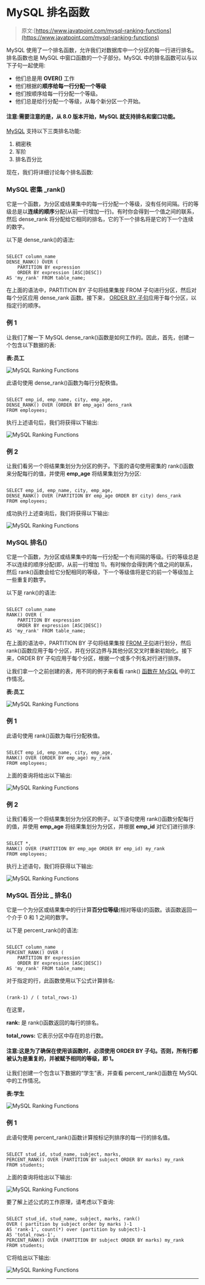 # MySQL 排名函数

> 原文:[https://www.javatpoint.com/mysql-ranking-functions](https://www.javatpoint.com/mysql-ranking-functions)

MySQL 使用了一个排名函数，允许我们对数据库中一个分区的每一行进行排名。排名函数也是 MySQL 中窗口函数的一个子部分。MySQL 中的排名函数可以与以下子句一起使用:

*   他们总是用 **OVER()** 工作
*   他们根据的**顺序给每一行分配一个等级**
*   他们按顺序给每一行分配一个等级。
*   他们总是给行分配一个等级，从每个新分区一个开始。

#### 注意:需要注意的是，从 8.0 版本开始，MySQL 就支持排名和窗口功能。

[MySQL](https://www.javatpoint.com/mysql-tutorial) 支持以下三类排名功能:

1.  稠密秩
2.  军阶
3.  排名百分比

现在，我们将详细讨论每个排名函数:

### MySQL 密集 _rank()

它是一个函数，为分区或结果集中的每一行分配一个等级，没有任何间隔。行的等级总是以**连续的顺序**分配(从前一行增加一行)。有时你会得到一个值之间的联系，然后 dense_rank 将分配给它相同的排名，它的下一个排名将是它的下一个连续的数字。

以下是 dense_rank()的语法:

```

SELECT column_name 
DENSE_RANK() OVER (
    PARTITION BY expression
    ORDER BY expression [ASC|DESC])
AS 'my_rank' FROM table_name;

```

在上面的语法中，PARTITION BY 子句将结果集按 FROM 子句进行分区，然后对每个分区应用 dense_rank 函数。接下来， [ORDER BY 子句](https://www.javatpoint.com/mysql-order-by)应用于每个分区，以指定行的顺序。

### 例 1

让我们了解一下 MySQL dense_rank()函数是如何工作的。因此，首先，创建一个包含以下数据的表:

**表:员工**

![MySQL Ranking Functions](../Images/5bf077ba400d615654c771e4ea07b14f.png)

此语句使用 dense_rank()函数为每行分配秩值。

```

SELECT emp_id, emp_name, city, emp_age,
DENSE_RANK() OVER (ORDER BY emp_age) dens_rank
FROM employees;

```

执行上述语句后，我们将获得以下输出:

![MySQL Ranking Functions](../Images/a1b4adee2c0bdcd6915e1db2406b8a55.png)

### 例 2

让我们看另一个将结果集划分为分区的例子。下面的语句使用密集的 rank()函数来分配每行的值，并使用 **emp_age** 将结果集划分为分区:

```

SELECT emp_id, emp_name, city, emp_age,
DENSE_RANK() OVER (PARTITION BY emp_age ORDER BY city) dens_rank
FROM employees;

```

成功执行上述查询后，我们将获得以下输出:

![MySQL Ranking Functions](../Images/18c5c6ab3841e9e2905742cb60b22b5a.png)

### MySQL 排名()

它是一个函数，为分区或结果集中的每一行分配一个有间隔的等级。行的等级总是不以连续的顺序分配(即，从前一行增加 1)。有时候你会得到两个值之间的联系，然后 rank()函数会给它分配相同的等级，下一个等级值将是它的前一个等级加上一些重复的数字。

以下是 rank()的语法:

```

SELECT column_name 
RANK() OVER (
    PARTITION BY expression
    ORDER BY expression [ASC|DESC])
AS 'my_rank' FROM table_name;

```

在上面的语法中，PARTITION BY 子句将结果集按 [FROM 子句](https://www.javatpoint.com/mysql-from)进行划分，然后 rank()函数应用于每个分区，并在分区边界与其他分区交叉时重新初始化。接下来，ORDER BY 子句应用于每个分区，根据一个或多个列名对行进行排序。

让我们拿一个之前创建的表，用不同的例子来看看 rank() [函数在 MySQL](https://www.javatpoint.com/mysql-functions) 中的工作情况。

**表:员工**

![MySQL Ranking Functions](../Images/76d6268cd865b4ed3bf4b14a36f765b5.png)

### 例 1

此语句使用 rank()函数为每行分配秩值。

```

SELECT emp_id, emp_name, city, emp_age,
RANK() OVER (ORDER BY emp_age) my_rank
FROM employees;

```

上面的查询将给出以下输出:

![MySQL Ranking Functions](../Images/999cbe675ddd15f766d1a8afec886331.png)

### 例 2

让我们看另一个将结果集划分为分区的例子。以下语句使用 rank()函数分配每行的值，并使用 **emp_age** 将结果集划分为分区，并根据 **emp_id** 对它们进行排序:

```

SELECT *,
RANK() OVER (PARTITION BY emp_age ORDER BY emp_id) my_rank
FROM employees;

```

执行上述语句，我们将获得以下输出:

![MySQL Ranking Functions](../Images/604e16928f4df9e8ef95ca3f852d8272.png)

### MySQL 百分比 _ 排名()

它是一个为分区或结果集中的行计算**百分位等级**(相对等级)的函数。该函数返回一个介于 0 和 1 之间的数字。

以下是 percent_rank()的语法:

```

SELECT column_name 
PERCENT_RANK() OVER (
    PARTITION BY expression
    ORDER BY expression [ASC|DESC])
AS 'my_rank' FROM table_name;

```

对于指定的行，此函数使用以下公式计算排名:

```

(rank-1) / ( total_rows-1)

```

在这里，

**rank:** 是 rank()函数返回的每行的排名。

**total_rows:** 它表示分区中存在的总行数。

#### 注意:这是为了确保在使用该函数时，必须使用 ORDER BY 子句。否则，所有行都被认为是重复的，并被赋予相同的等级，即 1。

让我们创建一个包含以下数据的“学生”表，并查看 percent_rank()函数在 MySQL 中的工作情况。

**表:学生**

![MySQL Ranking Functions](../Images/6e045d23b3f7d0c146d9c5bf0e902f7c.png)

### 例 1

此语句使用 percent_rank()函数计算按标记列排序的每一行的排名值。

```

SELECT stud_id, stud_name, subject, marks,
PERCENT_RANK() OVER (PARTITION BY subject ORDER BY marks) my_rank
FROM students;

```

上面的查询将给出以下输出:

![MySQL Ranking Functions](../Images/58fa73e7f5caa58de533ce56dcbc01bc.png)

要了解上述公式的工作原理，请考虑以下查询:

```

SELECT stud_id, stud_name, subject, marks, rank() 
OVER ( partition by subject order by marks )-1 
AS 'rank-1', count(*) over (partition by subject)-1
AS 'total_rows-1', 
PERCENT_RANK() OVER (PARTITION BY subject ORDER BY marks) my_rank
FROM students;

```

它将给出以下输出:

![MySQL Ranking Functions](../Images/e9033dab06486dc8ee03d5add50f7b1c.png)

* * *